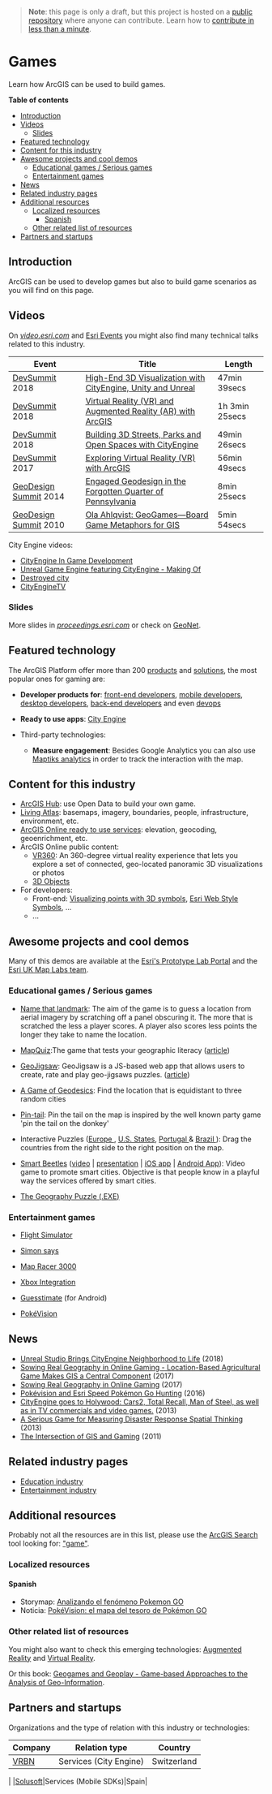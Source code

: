> **Note**: this page is only a draft, but this project is hosted on a [public repository](https://github.com/hhkaos/awesome-arcgis) where anyone can contribute. Learn how to [contribute in less than a minute](https://github.com/hhkaos/awesome-arcgis/blob/master/CONTRIBUTING.md#contributions).

# Games

Learn how ArcGIS can be used to build games.

<!-- START doctoc generated TOC please keep comment here to allow auto update -->
<!-- DON'T EDIT THIS SECTION, INSTEAD RE-RUN doctoc TO UPDATE -->
**Table of contents**

- [Introduction](#introduction)
- [Videos](#videos)
  - [Slides](#slides)
- [Featured technology](#featured-technology)
- [Content for this industry](#content-for-this-industry)
- [Awesome projects and cool demos](#awesome-projects-and-cool-demos)
  - [Educational games / Serious games](#educational-games--serious-games)
  - [Entertainment games](#entertainment-games)
- [News](#news)
- [Related industry pages](#related-industry-pages)
- [Additional resources](#additional-resources)
  - [Localized resources](#localized-resources)
    - [Spanish](#spanish)
  - [Other related list of resources](#other-related-list-of-resources)
- [Partners and startups](#partners-and-startups)

<!-- END doctoc generated TOC please keep comment here to allow auto update -->

## Introduction

ArcGIS can be used to develop games but also to build game scenarios as you will find on this page.

## Videos

On [*video.esri.com*](https://www.esri.com/videos/search?q=INDUSTRY#?sortby=recent) and [Esri Events](https://www.youtube.com/channel/UC_yE3TatdZKAXvt_TzGJ6mw/search?query=INDUSTRY) you might also find many technical talks related to this industry.

|Event|Title|Length|
|---|---|---|
|[DevSummit](http://www.esri.com/events/devsummit) 2018|[High-End 3D Visualization with CityEngine, Unity and Unreal](https://www.youtube.com/watch?v=ToAPTfC4ITg)| 47min 39secs|
|[DevSummit](http://www.esri.com/events/devsummit) 2018|[Virtual Reality (VR) and Augmented Reality (AR) with ArcGIS](https://www.youtube.com/watch?v=ASIVJmlGNc8)|1h 3min 25secs
|[DevSummit](http://www.esri.com/events/devsummit) 2018|[Building 3D Streets, Parks and Open Spaces with CityEngine](https://www.youtube.com/watch?v=sO0iDzfsFU4)| 49min 26secs
|[DevSummit](http://www.esri.com/events/devsummit) 2017|[Exploring Virtual Reality (VR) with ArcGIS](https://www.youtube.com/watch?v=pdMtoGNdves)|56min 49secs
|[GeoDesign Summit](http://www.esri.com/events/geodesign-summit) 2014|[Engaged Geodesign in the Forgotten Quarter of Pennsylvania](https://www.youtube.com/watch?v=Y1vYM_BAYYE)|8min 25secs
|[GeoDesign Summit](http://www.esri.com/events/geodesign-summit) 2010| [Ola Ahlqvist: GeoGames—Board Game Metaphors for GIS](https://www.youtube.com/watch?v=Am2B2pHqeQI)| 5min 54secs

City Engine videos:

* [CityEngine In Game Development](https://www.youtube.com/watch?v=CepjEHI-sds)
* [Unreal Game Engine featuring CityEngine - Making Of](https://www.youtube.com/watch?v=HU2sWkCS600)
* [Destroyed city](http://www.esri.com/software/cityengine/industries/destroyed-city)
* [CityEngineTV](https://www.youtube.com/channel/UCq_4ineLg8X0_w6uqWcWxhQ)

### Slides

More slides in [*proceedings.esri.com*](https://www.google.es/search?q=site%3Aproceedings.esri.com+games) or check on [GeoNet](https://community.esri.com/content?query=INDUSTRY&filterID=all~objecttype~objecttype%5Bdocument%5D).

## Featured technology

The ArcGIS Platform offer more than 200 [products](../../../arcgis/products/README.md) and [solutions](https://solutions.arcgis.com/), the most popular ones for gaming are:

* **Developer products for**: [front-end developers](../../../arcgis/developers/profiles/front-end/README.md), [mobile developers](../../../arcgis/developers/profiles/mobile/README.md), [desktop developers](../../../arcgis/developers/profiles/desktop/README.md), [back-end developers](../../../arcgis/developers/profiles/back-end/README.md) and even [devops](../../../arcgis/developers/profiles/devops/README.md)

* **Ready to use apps**: [City Engine](../../../arcgis/products/city-engine/README.md)

* Third-party technologies:
    * **Measure engagement**: Besides Google Analytics you can also use [Maptiks analytics](https://maptiks.com/esri.html) in order to track the interaction with the map.

## Content for this industry

* [ArcGIS Hub](../../../arcgis/products/arcgis-hub/README.md): use Open Data to build your own game.
* [Living Atlas](../../../arcgis/living-atlas/README.md): basemaps, imagery, boundaries, people, infrastructure, environment, etc.
* [ArcGIS Online ready to use services](../../../arcgis/products/arcgis-online/rest-apis/ready-to-use-services/README.md): elevation, geocoding, geoenrichment, etc.
* ArcGIS Online public content:
    * [VR360](https://www.arcgis.com/home/search.html?q=typekeywords%3AVR360&t=content&start=1&sortOrder=desc&sortField=relevance): An 360-degree virtual reality experience that lets you explore a set of connected, geo-located panoramic 3D visualizations or photos
    * [3D Objects](https://www.arcgis.com/home/search.html?q=typekeywords%3A%223DObject%22&start=17&sortOrder=desc&sortField=relevance)
* For developers:
    * Front-end: [Visualizing points with 3D symbols](https://developers.arcgis.com/javascript/latest/guide/visualizing-points-3d/index.html), [Esri Web Style Symbols](https://developers.arcgis.com/javascript/latest/guide/esri-web-style-symbols/index.html), ...
    * ...

## Awesome projects and cool demos

Many of this demos are available at the [Esri's Prototype Lab Portal](https://maps.esri.com/portal/WebApps/index.html) and the [Esri UK Map Labs team](https://maplabs.github.io/).

### Educational games / Serious games

* [Name that landmark](https://github.com/maplabs/name-that-landmark): The aim of the game is to guess a location from aerial imagery by scratching off a panel obscuring it. The more that is scratched the less a player scores. A player also scores less points the longer they take to name the location.

* [MapQuiz](https://maps.esri.com/rc/quiz/index.html):The game that tests your geographic literacy ([article](https://community.esri.com/groups/applications-prototype-lab/blog/2014/11/17/map-quiz))

* [GeoJigsaw](https://maps.esri.com/rc/puzzle2/index.html): GeoJigsaw is a JS-based web app that allows users to create, rate and play geo-jigsaws puzzles. ([article](https://community.esri.com/groups/applications-prototype-lab/blog/2014/11/18/geojigsaw/))

* [A Game of Geodesics](https://maps.esri.com/jg/GeodesicsGame/index.html): Find the location that is equidistant to three random cities

* [Pin-tail](http://bit.ly/2lbwiuv): Pin the tail on the map is inspired by the well known party game 'pin the tail on the donkey'

* Interactive Puzzles ([Europe ](http://thinkmaps.github.io/Puzzle/index_en.html), [U.S. States](http://thinkmaps.net/puzzleus/index.html), [Portugal ](http://62.28.34.124/PuzzlePortugal/index_en.html) & [Brazil ](https://github.com/ezequias/PuzzleBrazil)): Drag the countries from the right side to the right position on the map.

* [Smart Beetles](https://www.slideshare.net/francisuji/esri-spain-conference-are-you-a-smart-citizen-try-smart-beetles) ([video](https://youtu.be/Ld0FHEItTh0?t=2m2s) | [presentation](https://www.youtube.com/watch?v=20prHlu4cvc) | [iOS app](https://www.youtube.com/redirect?q=http%3A%2F%2Fsmartbeetles.com%2Fios&v=Ld0FHEItTh0&event=video_description&redir_token=w0N0hx7XwfAd-kW7uXuX0AmQYRN8MTUyOTc1MzA4MkAxNTI5NjY2Njgy) | [Android App](https://www.youtube.com/redirect?q=http%3A%2F%2Fsmartbeetles.com%2Fandroid&v=Ld0FHEItTh0&event=video_description&redir_token=w0N0hx7XwfAd-kW7uXuX0AmQYRN8MTUyOTc1MzA4MkAxNTI5NjY2Njgy)): Video game to promote smart cities. Objective is that people know in a playful way the services offered by smart cities.

* [The Geography Puzzle (.EXE)](https://support.esri.com/en/download/605)

### Entertainment games

* [Flight Simulator](https://maps.esri.com/rc/simulator/index.html)

* [Simon says](https://htmlpreview.github.io/?https://github.com/maplabs/simon/blob/master/index.html)

* [Map Racer 3000](http://esriuk.com/mapracer)

* [Xbox Integration](https://maps.esri.com/rc/gamepad/index.html)

* [Guesstimate](http://www.geogames-team.org/?p=163) (for Android)

* [PokéVision](https://pokevision.com/)

## News

* [Unreal Studio Brings CityEngine Neighborhood to Life](https://www.unrealengine.com/en-US/blog/unreal-studio-brings-cityengine-neighborhood-to-life) (2018)
* [Sowing Real Geography in Online Gaming - Location-Based Agricultural Game Makes GIS a Central Component](http://www.esri.com/esri-news/arcnews/summer17articles/sowing-real-geography-in-online-gaming) (2017)
* [Sowing Real Geography in Online Gaming](http://www.esri.com/esri-news/arcnews/summer17articles/sowing-real-geography-in-online-gaming) (2017)
* [Pokévision and Esri Speed Pokémon Go Hunting](http://www.esri.com/esri-news/releases/16-3qtr/pokevision-and-esri-speed-pokemon-go-hunting) (2016)
* [CityEngine goes to Holywood: Cars2, Total Recall, Man of Steel, as well as in TV commercials and video games.](http://www.esri.com/esri-news/releases/13-3qtr/esri-goes-hollywood) (2013)
* [A Serious Game for Measuring Disaster Response Spatial Thinking](http://www.esri.com/esri-news/arcuser/summer-2013/~/media/files/pdfs/news/arcuser/0613/seriousgame.pdf) (2013)
* [The Intersection of GIS and Gaming](https://blogs.esri.com/esri/esri-insider/2011/10/07/the-intersection-of-gis-and-gaming/) (2011)

## Related industry pages

* [Education industry](https://www.esri.com/industries/education)
* [Entertainment industry](https://www.esri.com/en-us/arcgis/3d-gis/entertainment)

## Additional resources

Probably not all the resources are in this list, please use the [ArcGIS Search](https://esri-es.github.io/arcgis-search/) tool looking for: ["game"](https://esri-es.github.io/arcgis-search/?search="game"&utm_campaign=awesome-list&utm_source=awesome-list&utm_medium=page).

### Localized resources

#### Spanish

* Storymap: [Analizando el fenómeno Pokemon GO](https://geogeeks.maps.arcgis.com/apps/Cascade/index.html?appid=3f55153bf77a49cdab89fb0dcdef33df)
* Noticia: [PokéVision: el mapa del tesoro de Pokémon GO](https://esriblog.wordpress.com/2016/07/29/pokevision-el-mapa-del-tesoro-de-pokemon-go/)

### Other related list of resources

You might also want to check this emerging technologies: [Augmented Reality](../../emerging-technologies/ar/README.md) and [Virtual Reality](../../emerging-technologies/vr/README.md).

Or this book: [Geogames and Geoplay - Game-based Approaches to the Analysis of Geo-Information](https://www.springer.com/gp/book/9783319227733).

## Partners and startups

Organizations and the type of relation with this industry or technologies:

|Company|Relation type|Country|
|---|---|---|
|[VRBN](../../partners/program-members/vrbn/README.md)|Services (City Engine)|Switzerland
|
|[Solusoft](../../partners/program-members/solusoft/README.md)|Services (Mobile SDKs)|Spain|
